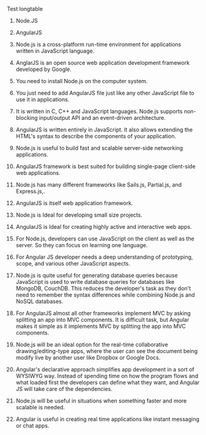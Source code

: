 Test longtable


1) Node.JS
2) AngularJS

1) Node.js is a cross-platform run-time environment for applications
  written in JavaScript language.
2) AnglarJS is an open source web application development framework
  developed by Google.

1) You need to install Node.js on the computer system.
2) You just need to add AngularJS file just like any other JavaScript
  file to use it in applications.

1) It is written in C, C++ and JavaScript languages. Node.js supports
  non-blocking input/output API and an event-driven architecture.
2) AngularJS is written entirely in JavaScript. It also allows
  extending the HTML's syntax to describe the components of your
  application.

1) Node.js is useful to build fast and scalable server-side networking
  applications.
2) AngularJS framework is best suited for building single-page
  client-side web applications.

1) Node.js has many different frameworks like Sails.js, Partial.js, and
  Express.js,.
2) AngularJS is itself web application framework.

1) Node.js is Ideal for developing small size projects.
2) AngularJS is Ideal for creating highly active and interactive web
  apps.

1) For Node.js, developers can use JavaScript on the client as well as
  the server. So they can focus on learning one language.
2) For Angular JS developer needs a deep understanding of prototyping,
  scope, and various other JavaScript aspects.

1) Node.js is quite useful for generating database queries because
  JavaScript is used to write database queries for databases like
  MongoDB, CouchDB. This reduces the developer's task as they don't
  need to remember the syntax differences while combining Node.js and
  NoSQL databases.
2) For AngularJS almost all other frameworks implement MVC by asking
  splitting an app into MVC components. It is difficult task, but
  Angular makes it simple as it implements MVC by splitting the app
  into MVC components.

1) Node.js will be an ideal option for the real-time collaborative
  drawing/editing-type apps, where the user can see the document being
  modify live by another user like Dropbox or Google Docs.
2) Angular's declarative approach simplifies app development in a sort
  of WYSIWYG way. Instead of spending time on how the program flows
  and what loaded first the developers can define what they want, and
  Angular JS will take care of the dependencies.

1) Node.js will be useful in situations when something faster and more
  scalable is needed.
2) Angular is useful in creating real time applications like instant
  messaging or chat apps.


